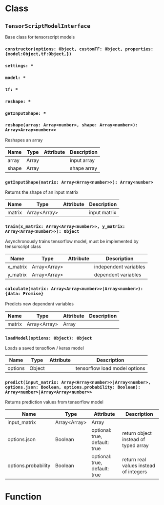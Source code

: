 # Class

## `TensorScriptModelInterface`

Base class for tensorscript models

### `constructor(options: Object, customTF: Object, properties: {model:Object,tf:Object,})`

### `settings: *`

### `model: *`

### `tf: *`

### `reshape: *`

### `getInputShape: *`

### `reshape(array: Array<number>, shape: Array<number>): Array<Array<number>>`

Reshapes an array

| Name | Type | Attribute | Description |
| --- | --- | --- | --- |
| array | Array<number> |  | input array |
| shape | Array<number> |  | shape array |

### `getInputShape(matrix: Array<Array<number>>): Array<number>`

Returns the shape of an input matrix

| Name | Type | Attribute | Description |
| --- | --- | --- | --- |
| matrix | Array<Array<number>> |  | input matrix |

### `train(x_matrix: Array<Array<number>>, y_matrix: Array<Array<number>>): Object`

Asynchronously trains tensorflow model, must be implemented by tensorscript class

| Name | Type | Attribute | Description |
| --- | --- | --- | --- |
| x_matrix | Array<Array<number>> |  | independent variables |
| y_matrix | Array<Array<number>> |  | dependent variables |

### `calculate(matrix: Array<Array<number>>|Array<number>): {data: Promise}`

Predicts new dependent variables

| Name | Type | Attribute | Description |
| --- | --- | --- | --- |
| matrix | Array<Array<number>>|Array<number> |  | new test independent variables |

### `loadModel(options: Object): Object`

Loads a saved tensoflow / keras model

| Name | Type | Attribute | Description |
| --- | --- | --- | --- |
| options | Object |  | tensorflow load model options |

### `predict(input_matrix: Array<Array<number>>|Array<number>, options.json: Boolean, options.probability: Boolean): Array<number>|Array<Array<number>>`

Returns prediction values from tensorflow model

| Name | Type | Attribute | Description |
| --- | --- | --- | --- |
| input_matrix | Array<Array<number>>|Array<number> |  | new test independent variables |
| options.json | Boolean | optional: true, default: true | return object instead of typed array |
| options.probability | Boolean | optional: true, default: true | return real values instead of integers |

# Function
